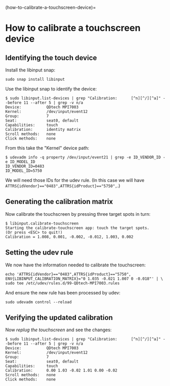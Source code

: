 (how-to-calibrate-a-touchscreen-device)=

# How to calibrate a touchscreen device

## Identifying the touch device

Install the libinput snap:

```shell
sudo snap install libinput
```

Use the libinput snap to identify the device:

```shell
$ sudo libinput.list-devices | grep "Calibration:      [^n][^/][^a]" --before 11 --after 5 | grep -v n/a
Device:           QDtech MPI7003
Kernel:           /dev/input/event12
Group:            7
Seat:             seat0, default
Capabilities:     touch
Calibration:      identity matrix
Scroll methods:   none
Click methods:    none
```

From this take the "Kernel" device path:

```shell
$ udevadm info -q property /dev/input/event21 | grep -e ID_VENDOR_ID -e ID_MODEL_ID
ID_VENDOR_ID=0483
ID_MODEL_ID=5750
```

We will need those IDs for the udev rule. (In this case we will have `ATTRS{idVendor}=="0483",ATTRS{idProduct}=="5750",`.)

## Generating the calibration matrix

Now calibrate the touchscreen by pressing three target spots in turn:

```shell
$ libinput.calibrate-touchscreen
Starting the calibrate-touchscreen app: touch the target spots.
(Or press <ESC> to quit!)
Calibration = 1.008, 0.001, -0.002, -0.012, 1.003, 0.002
```

## Setting the udev rule

We now have the information needed to calibrate the touchscreen:

```shell
echo 'ATTRS{idVendor}=="0483",ATTRS{idProduct}=="5750", ENV{LIBINPUT_CALIBRATION_MATRIX}="0 1.035 -0.021 1.007 0 -0.018"' | \
sudo tee /etc/udev/rules.d/99-QDtech-MPI7003.rules
```
And ensure the new rule has been processed by udev:
```shell
sudo udevadm control --reload
```

## Verifying the updated calibration

Now _replug the touchscreen_ and see the changes:

```shell
$ sudo libinput.list-devices | grep "Calibration:      [^n][^/][^a]" --before 11 --after 5 | grep -v n/a
Device:           QDtech MPI7003
Kernel:           /dev/input/event12
Group:            7
Seat:             seat0, default
Capabilities:     touch
Calibration:      0.00 1.03 -0.02 1.01 0.00 -0.02
Scroll methods:   none
Click methods:    none
```

